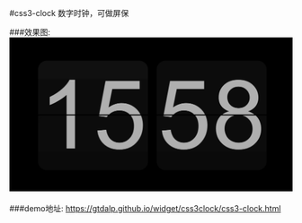 #css3-clock 数字时钟，可做屏保

###效果图:
![demo.png](./demo.png)<br/> <br/>
###demo地址: <a href="https://gtdalp.github.io/widget/css3clock/css3-clock.html">https://gtdalp.github.io/widget/css3clock/css3-clock.html</a>
